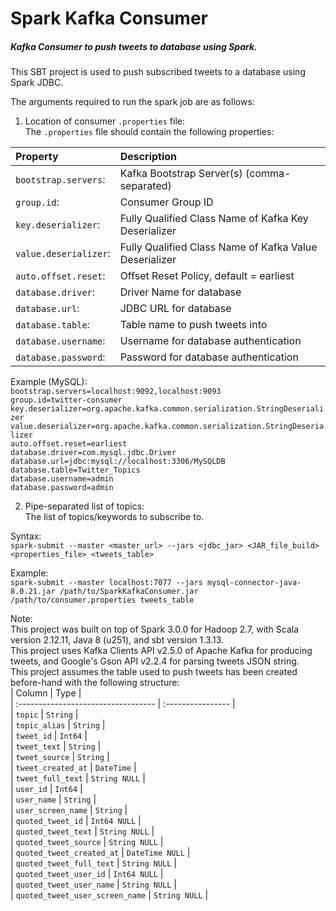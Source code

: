 # Spark Kafka Consumer  
##### Kafka Consumer to push tweets to database using Spark.  
This SBT project is used to push subscribed tweets to a database using Spark JDBC.  
  
The arguments required to run the spark job are as follows:  
1) Location of consumer `.properties` file:  
The `.properties` file should contain the following properties:  

| Property                      | Description                                            |  
| :---------------------------- | :----------------------------------------------------- |  
| `bootstrap.servers`:          | Kafka Bootstrap Server(s) (comma-separated)            |  
| `group.id`:                   | Consumer Group ID                                      |  
| `key.deserializer`:           | Fully Qualified Class Name of Kafka Key Deserializer   |  
| `value.deserializer`:         | Fully Qualified Class Name of Kafka Value Deserializer |  
| `auto.offset.reset`:          | Offset Reset Policy, default = earliest                |  
| `database.driver`:            | Driver Name for database                               |  
| `database.url`:               | JDBC URL for database                                  |  
| `database.table`:             | Table name to push tweets into                         |  
| `database.username`:          | Username for database authentication                   |  
| `database.password`:          | Password for database authentication                   |  
  
Example (MySQL):  
`bootstrap.servers=localhost:9092,localhost:9093`  
`group.id=twitter-consumer`  
`key.deserializer=org.apache.kafka.common.serialization.StringDeserializer`  
`value.deserializer=org.apache.kafka.common.serialization.StringDeserializer`  
`auto.offset.reset=earliest`  
`database.driver=com.mysql.jdbc.Driver`  
`database.url=jdbc:mysql://localhost:3306/MySQLDB`  
`database.table=Twitter_Topics`  
`database.username=admin`  
`database.password=admin`  
  
2) Pipe-separated list of topics:  
The list of topics/keywords to subscribe to.  
  
Syntax:  
`spark-submit --master <master_url> --jars <jdbc_jar> <JAR_file_build> <properties_file> <tweets_table>`  
  
Example:  
`spark-submit --master localhost:7077 --jars mysql-connector-java-8.0.21.jar /path/to/SparkKafkaConsumer.jar /path/to/consumer.properties tweets_table`  
  
Note:  
This project was built on top of Spark 3.0.0 for Hadoop 2.7, with Scala version 2.12.11, Java 8 (u251), and sbt version 1.3.13.  
This project uses Kafka Clients API v2.5.0 of Apache Kafka for producing tweets, and Google's Gson API v2.2.4 for parsing tweets JSON string.  
This project assumes the table used to push tweets has been created before-hand with the following structure:  
| Column                              | Type              |  
| :---------------------------------- | :---------------- |  
| `topic`                             | `String`          |  
| `topic_alias`                       | `String`          |  
| `tweet_id`                          | `Int64`           |  
| `tweet_text`                        | `String`          |  
| `tweet_source`                      | `String`          |  
| `tweet_created_at`                  | `DateTime`        |  
| `tweet_full_text`                   | `String NULL`     |  
| `user_id`                           | `Int64`           |  
| `user_name`                         | `String`          |  
| `user_screen_name`                  | `String`          |  
| `quoted_tweet_id`                   | `Int64 NULL`      |  
| `quoted_tweet_text`                 | `String NULL`     |  
| `quoted_tweet_source`               | `String NULL`     |  
| `quoted_tweet_created_at`           | `DateTime NULL`   |  
| `quoted_tweet_full_text`            | `String NULL`     |  
| `quoted_tweet_user_id`              | `Int64 NULL`      |  
| `quoted_tweet_user_name`            | `String NULL`     |  
| `quoted_tweet_user_screen_name`     | `String NULL`     |  
